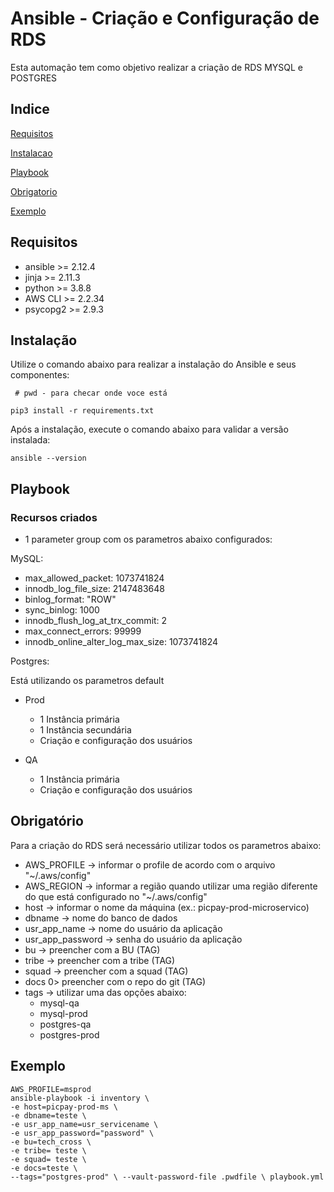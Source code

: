 # Ansible - Criação e Configuração de RDS

Esta automação tem como objetivo realizar a criação de RDS MYSQL e POSTGRES

## Indice

[Requisitos](#Requisitos)

[Instalacao](#Instalação)

[Playbook](#Playbook)

[Obrigatorio](#Obrigatório)

[Exemplo](#Exemplo)

## Requisitos

* ansible >= 2.12.4
* jinja >= 2.11.3
* python >= 3.8.8
* AWS CLI >= 2.2.34
* psycopg2 >= 2.9.3

## Instalação

Utilize o comando abaixo para realizar a instalação do Ansible e seus componentes:

```
 # pwd - para checar onde voce está

pip3 install -r requirements.txt
```

Após a instalação, execute o comando abaixo para validar a versão instalada:

```
ansible --version
```

## Playbook

### Recursos criados

* 1 parameter group com os parametros abaixo configurados:

MySQL:
* max_allowed_packet: 1073741824
* innodb_log_file_size: 2147483648
* binlog_format: "ROW"
* sync_binlog: 1000
* innodb_flush_log_at_trx_commit: 2
* max_connect_errors: 99999
* innodb_online_alter_log_max_size: 1073741824

Postgres:

Está utilizando os parametros default

* Prod
    * 1 Instância primária
    * 1 Instância secundária
    * Criação e configuração dos usuários

* QA
    * 1 Instância primária
    * Criação e configuração dos usuários

## Obrigatório

Para a criação do RDS será necessário utilizar todos os parametros abaixo:

* AWS_PROFILE -> informar o profile de acordo com o arquivo "~/.aws/config"
* AWS_REGION -> informar a região quando utilizar uma região diferente do que está configurado no "~/.aws/config"
* host -> informar o nome da máquina (ex.: picpay-prod-microservico)
* dbname -> nome do banco de dados
* usr_app_name -> nome do usuário da aplicação
* usr_app_password -> senha do usuário da aplicação
* bu -> preencher com a BU (TAG)
* tribe -> preencher com a tribe (TAG)
* squad -> preencher com a squad (TAG)
* docs 0> preencher com o repo do git (TAG)
* tags -> utilizar uma das opções abaixo:
    * mysql-qa
    * mysql-prod
    * postgres-qa
    * postgres-prod

## Exemplo

```
AWS_PROFILE=msprod 
ansible-playbook -i inventory \
-e host=picpay-prod-ms \
-e dbname=teste \
-e usr_app_name=usr_servicename \
-e usr_app_password="password" \
-e bu=tech_cross \
-e tribe= teste \
-e squad= teste \
-e docs=teste \
--tags="postgres-prod" \ --vault-password-file .pwdfile \ playbook.yml
```



